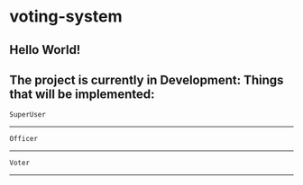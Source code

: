 # voting-system
Hello World!
-----------

The project is currently in Development:
  Things that will be implemented:
 -----------
    SuperUser
 -----------
    Officer
 -----------
    Voter
 -----------
